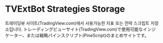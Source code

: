 # TVExtBot Strategies Storage

트레이딩뷰 사이트(TradingView.com)에서 사용가능한 지표 또는 전략 스크립트 저장소입니다.
トレーディングビューサイト(TradingView.com)で使用可能なインジケーター、または戦略パインスクリプト(PineScript)のまとめサイトです。
